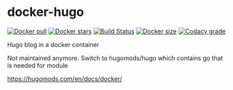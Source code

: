# docker-hugo
[![Docker pull](https://img.shields.io/docker/pulls/nouchka/hugo)](https://hub.docker.com/r/nouchka/hugo/)
[![Docker stars](https://img.shields.io/docker/stars/nouchka/hugo)](https://hub.docker.com/r/nouchka/hugo/)
[![Build Status](https://gitlab.com/japromis/docker-hugo/badges/master/pipeline.svg)](https://gitlab.com/japromis/docker-hugo/pipelines)
[![Docker size](https://img.shields.io/docker/image-size/nouchka/hugo/latest)](https://hub.docker.com/r/nouchka/hugo/)
[![Codacy grade](https://img.shields.io/codacy/grade/48fad382608240cc9e47b2d861cc68db)](https://app.codacy.com/manual/nouchka/docker-hugo/dashboard)

Hugo blog in a docker container

Not maintained anymore. Switch to hugomods/hugo which contains go that is needed for module

https://hugomods.com/en/docs/docker/
